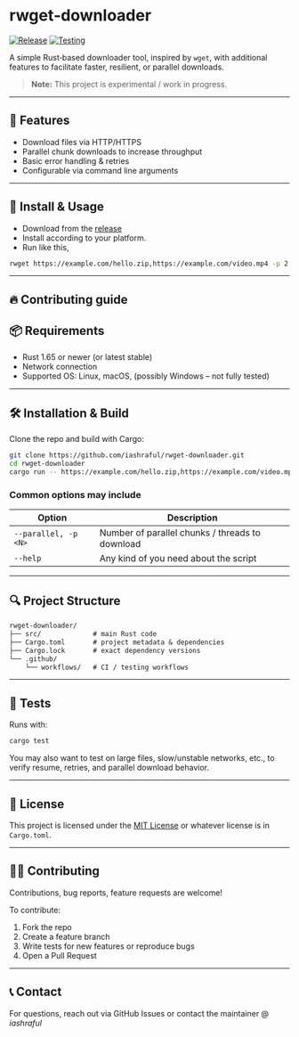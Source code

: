 # rwget‑downloader

[![Release](https://github.com/iashraful/rwget-downloader/actions/workflows/release.yml/badge.svg?event=release)](https://github.com/iashraful/rwget-downloader/actions/workflows/release.yml)
[![Testing](https://github.com/iashraful/rwget-downloader/actions/workflows/tests.yml/badge.svg)](https://github.com/iashraful/rwget-downloader/actions/workflows/tests.yml)

A simple Rust‑based downloader tool, inspired by `wget`, with additional features to facilitate faster, resilient, or parallel downloads.  

> **Note:** This project is experimental / work in progress.

---

## 🚀 Features

- Download files via HTTP/HTTPS
- Parallel chunk downloads to increase throughput  
- Basic error handling & retries  
- Configurable via command line arguments  

---

## 🚀 Install & Usage

- Download from the [release](https://github.com/iashraful/rwget-downloader/releases)
- Install according to your platform.
- Run like this,

```bash
rwget https://example.com/hello.zip,https://example.com/video.mp4 -p 2
```

---

## :fire: Contributing guide

## 📦 Requirements

- Rust 1.65 or newer (or latest stable)  
- Network connection  
- Supported OS: Linux, macOS, (possibly Windows – not fully tested)

---

## 🛠 Installation & Build

Clone the repo and build with Cargo:

```bash
git clone https://github.com/iashraful/rwget-downloader.git
cd rwget-downloader
cargo run -- https://example.com/hello.zip,https://example.com/video.mp4 -p 2
```

### Common options may include

| Option | Description |
|---|---|
| `--parallel, -p <N>` | Number of parallel chunks / threads to download |
| `--help` | Any kind of you need about the script |

---

## 🔍 Project Structure

```markdown
rwget-downloader/
├── src/             # main Rust code
├── Cargo.toml       # project metadata & dependencies
├── Cargo.lock       # exact dependency versions
└── .github/
    └── workflows/   # CI / testing workflows
```

---

## 🧪 Tests

Runs with:

```bash
cargo test
```

You may also want to test on large files, slow/unstable networks, etc., to verify resume, retries, and parallel download behavior.

---

## 📄 License

This project is licensed under the [MIT License](LICENSE) or whatever license is in `Cargo.toml`.

---

## 🧑‍💻 Contributing

Contributions, bug reports, feature requests are welcome!  

To contribute:

1. Fork the repo  
2. Create a feature branch  
3. Write tests for new features or reproduce bugs  
4. Open a Pull Request  

---

## 📞 Contact

For questions, reach out via GitHub Issues or contact the maintainer @ *iashraful*
